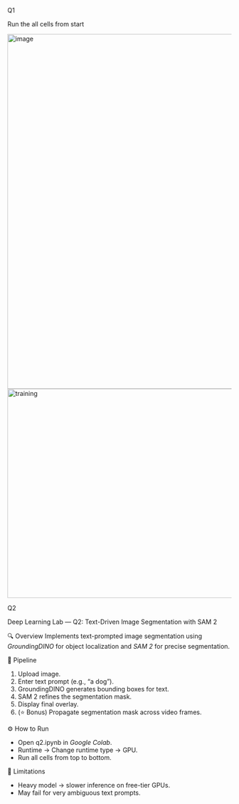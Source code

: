 Q1

Run the all cells from start 

<img width="698" height="797" alt="image" src="https://github.com/user-attachments/assets/fff3f1b7-415b-48c6-9076-9d560b36a567" />
<img width="686" height="470" alt="training" src="https://github.com/user-attachments/assets/cc4aa8b8-865b-48bd-aadf-8a78e018fe9e" />

Q2

 Deep Learning Lab — Q2: Text-Driven Image Segmentation with SAM 2

🔍 Overview
Implements text-prompted image segmentation using *GroundingDINO* for object localization and *SAM 2* for precise segmentation.

 🧠 Pipeline
1. Upload image.
2. Enter text prompt (e.g., “a dog”).
3. GroundingDINO generates bounding boxes for text.
4. SAM 2 refines the segmentation mask.
5. Display final overlay.
6. (⭐ Bonus) Propagate segmentation mask across video frames.

 ⚙ How to Run
- Open q2.ipynb in *Google Colab*.
- Runtime → Change runtime type → GPU.
- Run all cells from top to bottom.

 🧾 Limitations
- Heavy model → slower inference on free-tier GPUs.
- May fail for very ambiguous text prompts.
